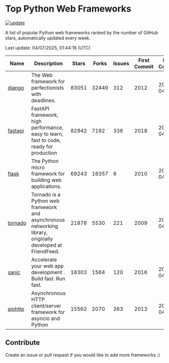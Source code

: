 # Top Python Web Frameworks

[![update](https://github.com/sunnysid3up/python-web-frameworks/actions/workflows/update.yml/badge.svg)](https://github.com/sunnysid3up/python-web-frameworks/actions/workflows/update.yml)

A list of popular Python web frameworks ranked by the number of GitHub stars, automatically updated every week.

Last update: 04/07/2025, 01:44:16 (UTC)

| Name          | Description          | Stars                     | Forks          | Issues               | First Commit        | Last Commit         |
|---------------|----------------------|---------------------------|----------------|----------------------|---------------------|---------------------|
| [django](https://github.com/django/django) | The Web framework for perfectionists with deadlines. | 83051 | 32449 | 312 | 2012 | 2025-04-06 |
| [fastapi](https://github.com/fastapi/fastapi) | FastAPI framework, high performance, easy to learn, fast to code, ready for production | 82942 | 7192 | 336 | 2018 | 2025-04-07 |
| [flask](https://github.com/pallets/flask) | The Python micro framework for building web applications. | 69243 | 16357 | 6 | 2010 | 2025-04-06 |
| [tornado](https://github.com/tornadoweb/tornado) | Tornado is a Python web framework and asynchronous networking library, originally developed at FriendFeed. | 21878 | 5530 | 221 | 2009 | 2025-04-06 |
| [sanic](https://github.com/sanic-org/sanic) |  Accelerate your web app development . Build fast. Run fast. | 18303 | 1564 | 120 | 2016 | 2025-04-06 |
| [aiohttp](https://github.com/aio-libs/aiohttp) | Asynchronous HTTP client/server framework for asyncio and Python | 15562 | 2070 | 263 | 2013 | 2025-04-06 |

## Contribute 

Create an issue or pull request if you would like to add more frameworks :)